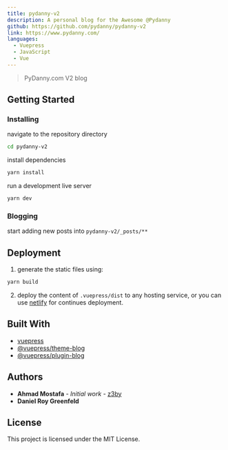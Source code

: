 ```yaml
---
title: pydanny-v2
description: A personal blog for the Awesome @Pydanny
github: https://github.com/pydanny/pydanny-v2
link: https://www.pydanny.com/
languages:
  - Vuepress
  - JavaScript
  - Vue
---
```


> PyDanny.com V2 blog

## Getting Started

### Installing

navigate to the repository directory

```bash
cd pydanny-v2
```

install dependencies

```bash
yarn install
```

run a development live server

```bash
yarn dev
```

### Blogging

start adding new posts into `pydanny-v2/_posts/**`

## Deployment

1. generate the static files using:

```bash
yarn build
```

2. deploy the content of `.vuepress/dist` to any hosting service, or you can use [netlify](https://www.netlify.com/) for continues deployment.

## Built With

- [vuepress](https://vuepress.vuejs.org/)
- [@vuepress/theme-blog](https://vuepress-theme-blog.ulivz.com/)
- [@vuepress/plugin-blog](https://vuepress-plugin-blog.ulivz.com/)

## Authors

- **Ahmad Mostafa** - _Initial work_ - [z3by](https://github.com/z3by)
- **Daniel Roy Greenfeld**

## License

This project is licensed under the MIT License.
